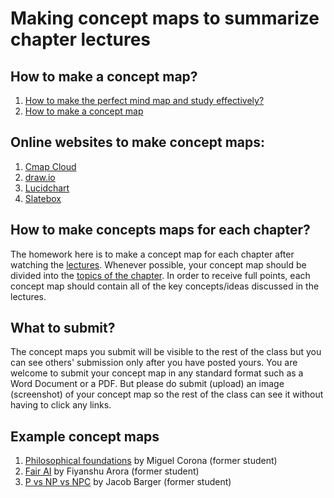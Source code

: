 # Making concept maps to summarize chapter lectures 

## How to make a concept map?
1. [How to make the perfect mind map and study effectively?](https://youtu.be/-Y1HJMuqAPY)
1. [How to make a concept map](https://youtu.be/8XGQGhli0I0)

## Online websites to make concept maps:
1. [Cmap Cloud](https://cmapcloud.ihmc.us/)
1. [draw.io](https://app.diagrams.net/)
1. [Lucidchart](https://www.lucidchart.com/)
1. [Slatebox](https://slatebox.com/)

## How to make concepts maps for each chapter?
The homework here is to make a concept map for each chapter after watching the [lectures](./LECTURES.md). Whenever possible, your concept map should be divided into the [topics of the chapter](./LECTURES.md). In order to receive full points, each concept map should contain all of the key concepts/ideas discussed in the lectures.

## What to submit?
The concept maps you submit will be visible to the rest of the class but you can see others' submission only after you have posted yours. You are welcome to submit your concept map in any standard format such as a Word Document or a PDF. But please do submit (upload) an image (screenshot) of your concept map so the rest of the class can see it without having to click any links.

## Example concept maps
1. [Philosophical foundations](https://github.com/badriadhikari/Deep-Learning/blob/master/syllabus/concept_map_philosophical_foundations_by_miguel_corona.pdf)  by Miguel Corona (former student)
1. [Fair AI](https://github.com/badriadhikari/Deep-Learning/blob/master/syllabus/concept_map_fair_ai_fiyanshu_arora.jpeg) by Fiyanshu Arora (former student)
1. [P vs NP vs NPC](https://github.com/badriadhikari/Deep-Learning/blob/master/syllabus/p_vs_np_vs_npc_concept_map_jacob.pdf) by Jacob Barger (former student)
